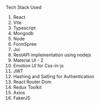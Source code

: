 Tech Stack Used

1. React 
2. Vite
3. Typescript
4. Mongodb
5. Node
6. FormSpree
7. Joi 
8. RestAPI implementation using nodejs 
9. Material UI - 2
10. Emotion UI for Css-in-js
11. JWT 
12. Hashing and Salting for Authentication 
13. React Router Dom
14. Redux Toolkit
15. Axios 
16. FakerJS

